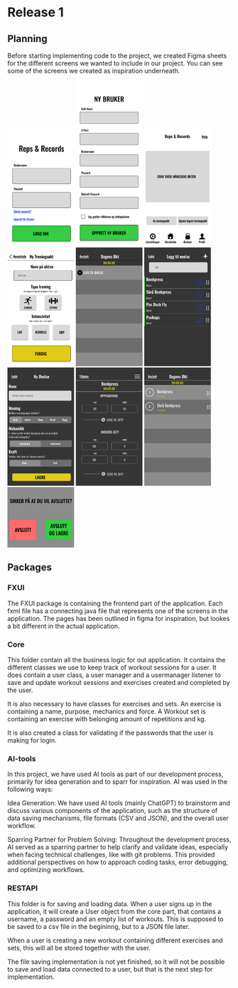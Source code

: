 # Release 1

## Planning

Before starting implementing code to the project, we created Figma sheets for the different screens we wanted to include in our project. You can see some of the screens we created as inspiration underneath.

<img src="images/login.png" width="150"> 

<img src="images/newUser.png" width="150"> 

<img src="images/mainPage.png" width="150"> 

<img src="images/newSession.png" width="150"> 

<img src="images/workoutSession.png" width="150"> 

<img src="images/addExercise.png" width="150"> 

<img src="images/newExercise.png" width="150"> 

<img src="images/exercise.png" width="150"> 

<img src="images/workoutSession2.png" width="150"> 

<img src="images/exitOptions.png" width="150"> 

## Packages

### FXUI

The FXUI package is containing the frontend part of the application. Each fxml file has a connecting java file that represents one of the screens in the application. The pages has been outlined in figma for inspiration, but lookes a bit different in the actual application.

### Core

This folder contain all the business logic for out application. It contains the different classes we use to keep track of workout sessions for a user. It does contain a user class, a user manager and a usermanager listener to save and update workout sessions and exercises created and completed by the user.

It is also necessary to have classes for exercises and sets. An exercise is containing a name, purpose, mechanics and force. A Workout set is containing an exercise with belonging amount of repetitions and kg.

It is also created a class for validating if the passwords that the user is making for login.

### AI-tools

In this project, we have used AI tools as part of our development process, primarily for idea generation and to sparr for inspiration. AI was used in the following ways:

Idea Generation: We have used AI tools (mainly ChatGPT) to brainstorm and discuss various components of the application, such as the structure of data saving mechanisms, file formats (CSV and JSON), and the overall user workflow.

Sparring Partner for Problem Solving: Throughout the development process, AI served as a sparring partner to help clarify and validate ideas, especially when facing technical challenges, like with git problems. This provided additional perspectives on how to approach coding tasks, error debugging, and optimizing workflows.

### RESTAPI

This folder is for saving and loading data. When a user signs up in the application, it will create a User object from the core part, that contains a username, a password and an empty list of workouts. This is supposed to be saved to a csv file in the begininng, but to a JSON file later.

When a user is creating a new workout containing different exercises and sets, this will all be stored together with the user.

The file saving implementation is not yet finished, so it will not be possible to save and load data connected to a user, but that is the next step for implementation.
